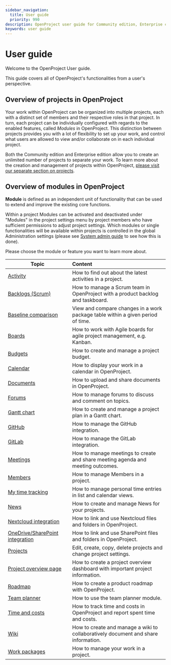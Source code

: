 ```yaml
---
sidebar_navigation:
  title: User guide
  priority: 990
description: OpenProject user guide for Community edition, Enterprise cloud and Enterprise on-premises.
keywords: user guide
---
```

# User guide

Welcome to the OpenProject User guide.

This guide covers all of OpenProject's functionalities from a user's perspective.

## Overview of projects in OpenProject

Your work within OpenProject can be organized into multiple projects, each with a distinct set of members and their respective roles in that project.  In turn, each project can be individually configured with regards to the enabled features, called *Modules* in OpenProject. This distinction between projects provides you with a lot of flexibility to set up your work, and control what users are allowed to view and/or collaborate on in each individual project.

Both the Community edition and Enterprise edition allow you to create an unlimited number of projects to separate your work. To learn more about the creation and management of projects within OpenProject, [please visit our separate section on projects](projects/).

## Overview of modules in OpenProject

<div class="glossary">

**Module** is defined as an independent unit of functionality that can be used to extend and improve the existing core functions.

</div>

Within a project Modules can be activated and deactivated under "Modules" in the project settings menu by project members who have sufficient permissions to adjust project settings. Which modules or single functionalities will be available within projects is controlled in the global Administration settings (please see [System admin guide](../system-admin-guide/projects) to see how this is done).

Please choose the module or feature you want to learn more about.

| Topic                                                        | Content                                                      |
| ------------------------------------------------------------ | :----------------------------------------------------------- |
| [Activity](activity)                                         | How to find out about the latest activities in a project.    |
| [Backlogs (Scrum)](backlogs-scrum)                           | How to manage a Scrum team in OpenProject with a product backlog and taskboard. |
| [Baseline comparison](work-packages/baseline-comparison)     | View and compare changes in a work package table within a given period of time. |
| [Boards](agile-boards)                                       | How to work with Agile boards for agile project management, e.g. Kanban. |
| [Budgets](budgets)                                           | How to create and manage a project budget.                   |
| [Calendar](calendar)                                         | How to display your work in a calendar in OpenProject.       |
| [Documents](documents)                                       | How to upload and share documents in OpenProject.            |
| [Forums](forums)                                             | How to manage forums to discuss and comment on topics.       |
| [Gantt chart](gantt-chart)                                   | How to create and manage a project plan in a Gantt chart.    |
| [GitHub](../system-admin-guide/integrations/github-integration/) | How to manage the GitHub integration.                        |
| [GitLab](../system-admin-guide/integrations/gitlab-integration/) | How to manage the GitLab integration.                        |
| [Meetings](meetings)                                         | How to manage meetings to create and share meeting agenda and meeting outcomes. |
| [Members](members)                                           | How to manage Members in a project.                          |
| [My time tracking](my-time-tracking)                         | How to manage personal time entries in list and calendar views. |
| [News](news)                                                 | How to create and manage News for your projects.             |
| [Nextcloud integration](./file-management/nextcloud-integration) | How to link and use Nextcloud files and folders in OpenProject. |
| [OneDrive/SharePoint integration](./file-management/one-drive-integration) | How to link and use SharePoint files and folders in OpenProject. |
| [Projects](projects)                                         | Edit, create, copy, delete projects and change project settings. |
| [Project overview page](project-overview)                    | How to create a project overview dashboard with important project information. |
| [Roadmap](roadmap)                                           | How to create a product roadmap with OpenProject.            |
| [Team planner](team-planner)                                 | How to use the team planner module.                          |
| [Time and costs](time-and-costs)                             | How to track time and costs in OpenProject and report spent time and costs. |
| [Wiki](wiki)                                                 | How to create and manage a wiki to collaboratively document and share information. |
| [Work packages](work-packages)                               | How to manage your work in a project.                        |

